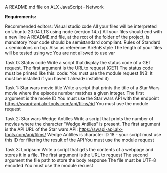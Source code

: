 A README.md file on ALX JavaScript - Network

**Requirements:**

Recommended editors: Visual studio code
All your files will be interpreted on Ubuntu 20.04 LTS using node (version 14.x)
All your files should end with a new line
A README.md file, at the root of the folder of the project, is mandatory
Your code should be semistandard compliant. Rules of Standard + semicolons on top. Also as reference: AirBnB style
The length of your files will be tested using wc
You are not allowed to use var

Task 0: Status code
Write a script that display the status code of a GET request.
The first argument is the URL to request (GET)
The status code must be printed like this: code: <status code>
You must use the module request (NB: It must be installed if you haven’t already installed it)

Task 1: Star wars movie title
Write a script that prints the title of a Star Wars movie where the episode number matches a given integer.
The first argument is the movie ID
You must use the Star wars API with the endpoint https://swapi-api.alx-tools.com/api/films/:id
You must use the module request

Task 2: Star wars Wedge Antilles
Write a script that prints the number of movies where the character “Wedge Antilles” is present.
The first argument is the API URL of the Star wars API: https://swapi-api.alx-tools.com/api/films/
Wedge Antilles is character ID 18 - your script must use this ID for filtering the result of the API
You must use the module request

Task 3: Loripsum
Write a script that gets the contents of a webpage and stores it in a file.
The first argument is the URL to request
The second argument the file path to store the body response
The file must be UTF-8 encoded
You must use the module request